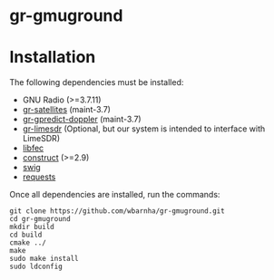 # gr-gmuground

# Installation
The following dependencies must be installed:

- GNU Radio (>=3.7.11)
- [gr-satellites](https://github.com/daniestevez/gr-satellites) (maint-3.7)
- [gr-gpredict-doppler](https://github.com/ghostop14/gr-gpredict-doppler) (maint-3.7)
- [gr-limesdr](https://github.com/myriadrf/gr-limesdr/) (Optional, but our system is intended to interface with LimeSDR)
- [libfec](https://github.com/quiet/libfec)
- [construct](https://construct.readthedocs.io/en/latest/) (>=2.9)
- [swig](http://www.swig.org/)
- [requests](https://pypi.org/project/requests/)

Once all dependencies are installed, run the commands:

```
git clone https://github.com/wbarnha/gr-gmuground.git
cd gr-gmuground
mkdir build
cd build
cmake ../
make
sudo make install
sudo ldconfig
```
